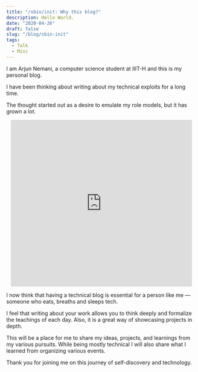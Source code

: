 ```yaml
---
title: "/sbin/init: Why this blog?"
description: Hello World.
date: "2020-04-26"
draft: false
slug: "/blog/sbin-init"
tags:
  - Talk
  - Misc
---
```


I am Arjun Nemani, a computer science student at IIIT-H and this is my personal blog.

I have been thinking about writing about my technical exploits for a long time.

The thought started out as a desire to emulate my role models, but it has grown a lot.

<center>
<iframe src="https://giphy.com/embed/3oEjHWbXcpeKhTktXi" width="480" height="440" frameBorder="0" class="giphy-embed" allowFullScreen></iframe>
</center>

I now think that having a technical blog is essential for a person like me — someone who eats, breaths and sleeps tech.

I feel that writing about your work allows you to think deeply and formalize the teachings of each day. Also, it is a great way of showcasing projects in depth.

This will be a place for me to share my ideas, projects, and learnings from my various pursuits.
While being mostly technical I will also share what I learned from organizing various events.

Thank you for joining me on this journey of self-discovery and technology.
